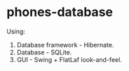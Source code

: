 # phones-database
Using:
  1. Database framework - Hibernate.
  2. Database - SQLite.
  3. GUI - Swing + FlatLaf look-and-feel.
  
